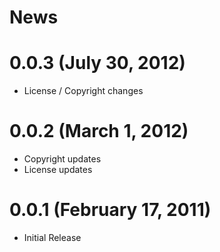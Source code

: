 # News

# 0.0.3 (July 30, 2012)
- License / Copyright changes

# 0.0.2 (March 1, 2012)
- Copyright updates
- License updates

# 0.0.1 (February 17, 2011)
- Initial Release
